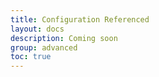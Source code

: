 ```yaml
---
title: Configuration Referenced
layout: docs
description: Coming soon
group: advanced
toc: true
---
```


